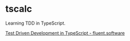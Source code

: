 # tscalc
Learning TDD in TypeScript.

[Test Driven Development in TypeScript - fluent.software](https://fluent.software/test-driven-development-in-typescript/)
